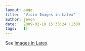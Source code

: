 ```yaml
---
layout: page
title:  "Visio Images in Latex"
author: jevon
date:   2009-02-10 15:35:24 +1300
tags:   []
---
```


See [Images in Latex](images-in-Latex.md).
